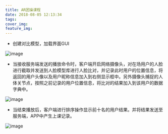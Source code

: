 ```yaml
---
title: AR团操课程
date: 2018-08-05 12:13:34
tags:
cover_img:
feature_img:
---
```


- 创建对比模型，加载界面GUI

![image](https://i.loli.net/2018/08/20/5b7a1b1327e6a.png)


- 当接收服务端发送的播放命令时，客户端开启网络摄像头，对在场用户的人脸进行截取并发送到人脸模型库进行人脸比对，并记录此时用户的位置信息，将返回的用户头像以及用户昵称信息加入到右侧显示框中。另外摄像头捕捉的人体关节点，按照之前记录的用户位置信息，将比对的结果加入到该用户的数据字典中。

![image](https://i.loli.net/2018/08/20/5b7a1b1392711.png)


- 当结束播放后，客户端进行排序操作显示前十名的用户结果。并将结果发送至服务端，APP中产生上课记录。

![image](https://i.loli.net/2018/08/20/5b7a1b13b347f.png)